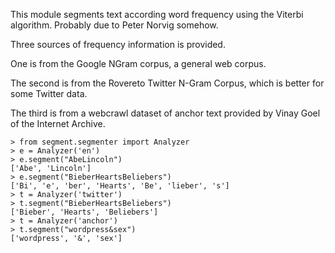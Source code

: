 This module segments text according word frequency using the Viterbi algorithm. Probably
due to Peter Norvig somehow.

Three sources of frequency information is provided.

One is from the Google NGram corpus, a general web corpus.

The second is from the Rovereto Twitter N-Gram Corpus, which is better for some Twitter data.

The third is from a webcrawl dataset of anchor text provided
by Vinay Goel of the Internet Archive.

    > from segment.segmenter import Analyzer
    > e = Analyzer('en')
    > e.segment("AbeLincoln")
    ['Abe', 'Lincoln']
    > e.segment("BieberHeartsBeliebers")
    ['Bi', 'e', 'ber', 'Hearts', 'Be', 'lieber', 's']
    > t = Analyzer('twitter')
    > t.segment("BieberHeartsBeliebers")
    ['Bieber', 'Hearts', 'Beliebers']
    > t = Analyzer('anchor')
    > t.segment("wordpress&sex")
    ['wordpress', '&', 'sex']
